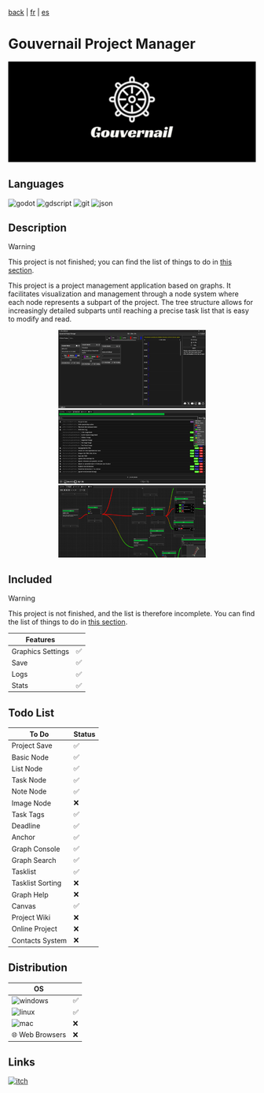 [back](/translation/en/en.md) | [fr](/translation/fr/gouvernail-project-manager.md) | [es](/translation/es/gouvernail-project-manager.md)
  
# Gouvernail Project Manager

<p align="center">
  <img src="/image/gpm-logo.png" width="600" alt="GPM logo">
</p>

## Languages

<img alt="godot" src="https://img.shields.io/badge/Godot-478CBF?style=for-the-badge&logo=GodotEngine&logoColor=white"/> <img alt="gdscript" src="https://img.shields.io/badge/gdscript-02303A?style=for-the-badge"/> <img alt="git" src="https://img.shields.io/badge/GIT-E44C30?style=for-the-badge&logo=git&logoColor=white"/> <img alt="json" src="https://img.shields.io/badge/json-5E5C5C?style=for-the-badge&logo=json&logoColor=white"/>

## Description
> [!WARNING]
> This project is not finished; you can find the list of things to do in [this section](#todo-list).

This project is a project management application based on graphs. It facilitates visualization and management through a node system where each node represents a subpart of the project. The tree structure allows for increasingly detailed subparts until reaching a precise task list that is easy to modify and read.
  
<p align="center">
  <img src="/image/gpm-main-page.png" width="300" alt="GPM main page">
  <img src="/image/gpm-tl-page.png" width="300" alt="GPM tasklist page">
  <img src="/image/gpm-graph-page.png" width="300" alt="GPM graph page">
</p>

## Included
> [!WARNING]
> This project is not finished, and the list is therefore incomplete. You can find the list of things to do in [this section](#todo-list).
  
| Features | |
|---------------|---------------|
| Graphics Settings | ✅ |
| Save | ✅ |
| Logs | ✅ |
| Stats | ✅ |

## Todo List

| To Do | Status |
|---------------|---------------|
| Project Save | ✅ |
| Basic Node | ✅ |
| List Node | ✅ |
| Task Node | ✅ |
| Note Node | ✅ |
| Image Node | ❌ |
| Task Tags | ✅ |
| Deadline | ✅ |
| Anchor | ✅ |
| Graph Console | ✅ |
| Graph Search | ✅ |
| Tasklist | ✅ |
| Tasklist Sorting | ❌ |
| Graph Help | ❌ |
| Canvas | ✅ |
| Project Wiki | ❌ |
| Online Project | ❌ |
| Contacts System | ❌ |

## Distribution

| OS | |
|---------------|---------------|
| <img alt="windows" src="https://img.shields.io/badge/Windows-0078D6?style=for-the-badge&logo=windows&logoColor=white"/> | ✅ |
| <img alt="linux" src="https://img.shields.io/badge/Linux-FCC624?style=for-the-badge&logo=linux&logoColor=black"/> | ✅ |
| <img alt="mac" src="https://img.shields.io/badge/mac%20os-000000?style=for-the-badge&logo=apple&logoColor=white"/> | ❌ |
| 🌐 Web Browsers | ❌ |

## Links

<a target="_blank" href="https://tomyo.itch.io/gpm">
      <img alt="itch" src="https://img.shields.io/badge/Itch.io-FA5C5C?style=for-the-badge&logo=itchdotio&logoColor=white">
</a>
